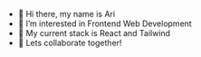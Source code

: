 - 👋 Hi there, my name is Ari
- 👀 I’m interested in Frontend Web Development
- 🌱 My current stack is React and Tailwind
- 💞️ Lets collaborate together!
